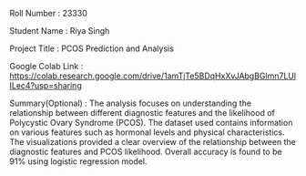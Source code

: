 Roll Number       :   23330

Student Name      :   Riya Singh

Project Title     :   PCOS Prediction and Analysis

Google Colab Link :   https://colab.research.google.com/drive/1amTjTe5BDqHxXvJAbgBGlmn7LUlILec4?usp=sharing

Summary(Optional) :   The analysis focuses on understanding the relationship between different diagnostic features and the likelihood of Polycystic Ovary Syndrome (PCOS). The dataset used contains information on various features such as hormonal levels and physical characteristics. The visualizations provided a clear overview of the relationship between the diagnostic features and PCOS likelihood. Overall accuracy is found to be 91% using logistic regression model. 
